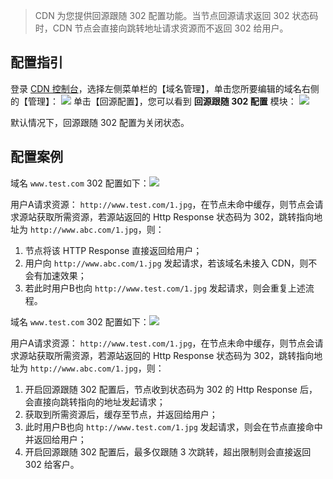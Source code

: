 >  CDN 为您提供回源跟随 302 配置功能。当节点回源请求返回 302 状态码时，CDN 节点会直接向跳转地址请求资源而不返回 302 给用户。

## 配置指引
登录 [CDN 控制台](http://console.tcecqpoc.fsphere.cn/cdn)，选择左侧菜单栏的【域名管理】，单击您所要编辑的域名右侧的【管理】：
![](http://imgcache.tcecqpoc.fsphere.cn/image/mc.qcloudimg.com/static/img/1f2cb594cd614b62b589cb20a20ed362/basic-config-1.png)
单击【回源配置】，您可以看到 **回源跟随 302 配置** 模块：
![](http://imgcache.tcecqpoc.fsphere.cn/image/mc.qcloudimg.com/static/img/91e36432a50b741b58b73c28db60b1ef/302-config-1.png)

默认情况下，回源跟随 302 配置为关闭状态。

## 配置案例

域名 ```www.test.com``` 302 配置如下：![](http://imgcache.tcecqpoc.fsphere.cn/image/mc.qcloudimg.com/static/img/91e36432a50b741b58b73c28db60b1ef/302-config-1.png)

用户A请求资源： ```http://www.test.com/1.jpg```，在节点未命中缓存，则节点会请求源站获取所需资源，若源站返回的 Http Response 状态码为 302，跳转指向地址为 ```http://www.abc.com/1.jpg```，则：
1. 节点将该 HTTP Response 直接返回给用户；
2. 用户向 ```http://www.abc.com/1.jpg``` 发起请求，若该域名未接入 CDN，则不会有加速效果；
3. 若此时用户B也向 ```http://www.test.com/1.jpg```  发起请求，则会重复上述流程。

域名 ```www.test.com``` 302 配置如下：![](http://imgcache.tcecqpoc.fsphere.cn/image/mc.qcloudimg.com/static/img/efb7f294d8d8a55b55166df011dce492/302-config-2.png)

用户A请求资源： ```http://www.test.com/1.jpg```，在节点未命中缓存，则节点会请求源站获取所需资源，若源站返回的 Http Response 状态码为 302，跳转指向地址为 ```http://www.abc.com/1.jpg```，则：

1. 开启回源跟随 302 配置后，节点收到状态码为 302 的 Http Response 后，会直接向跳转指向的地址发起请求；
2. 获取到所需资源后，缓存至节点，并返回给用户；
3. 此时用户B也向 ```http://www.test.com/1.jpg``` 发起请求，则会在节点直接命中并返回给用户；
4. 开启回源跟随 302 配置后，最多仅跟随 3 次跳转，超出限制则会直接返回 302 给客户。

